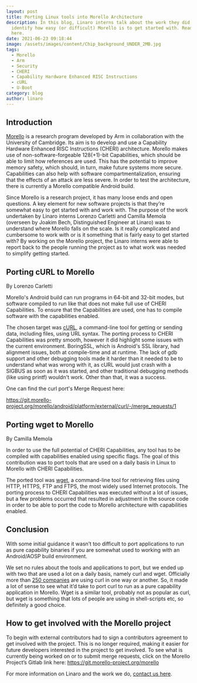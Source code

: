 ```yaml
---
layout: post
title: Porting Linux tools into Morello Architecture
description: In this blog, Linaro interns talk about the work they did to help
  identify how easy (or difficult) Morello is to get started with. Read more
  here.
date: 2021-06-23 09:18:44
image: /assets/images/content/Chip_background_UNDER_2MB.jpg
tags:
  - Morello
  - Arm
  - Security
  - CHERI
  - Capability Hardware Enhanced RISC Instructions
  - cURL
  - U-Boot
category: blog
author: linaro
---
```

## Introduction

[Morello](https://www.arm.com/architecture/cpu/morello) is a research program developed by Arm in collaboration with the University of Cambridge. Its aim is to develop and use a Capability Hardware Enhanced RISC Instructions (CHERI) architecture. Morello makes use of non-software-forgeable 128(+1)-bit Capabilities, which should be able to limit how references are used. This has the potential to improve memory safety, which should, in turn, make future systems more secure. Capabilities can also help with software compartmentalization, ensuring that the effects of an attack are less severe. In order to test the architecture, there is currently a Morello compatible Android build.

Since Morello is a research project, it has many loose ends and open questions. A key element for new software projects is that they’re somewhat easy to get started with and work with. The purpose of the work undertaken by Linaro interns Lorenzo Carletti and Camilla Memola (overseen by Joakim Bech, Distinguished Engineer at Linaro) was to understand where Morello falls on the scale. Is it really complicated and cumbersome to work with or is it something that is fairly easy to get started with? By working on the Morello project, the Linaro interns were able to report back to the people running the project as to what work was needed to simplify getting started.

## Porting cURL to Morello

By Lorenzo Carletti

Morello's Android build can run programs in 64-bit and 32-bit modes, but software compiled to run like that does not make full use of CHERI Capabilities. To ensure that the Capabilities are used, one has to compile software with the capabilities enabled.

The chosen target was [cURL](https://curl.se/), a command-line tool for getting or sending data, including files, using URL syntax. The porting process to CHERI Capabilities was pretty smooth, however it did highlight some issues with the current environment. BoringSSL, which is Android's SSL library, had alignment issues, both at compile-time and at runtime. The lack of gdb support and other debugging tools made it harder than it needed to be to understand what was wrong with it, as cURL would just crash with a SIGBUS as soon as it was started, and other traditional debugging methods (like using printf) wouldn't work. Other than that, it was a success.

One can find the curl port's Merge Request here:

<https://git.morello-project.org/morello/android/platform/external/curl/-/merge_requests/1>

## [](https://git.morello-project.org/morello/android/platform/external/curl/-/merge_requests/1)Porting wget to Morello

By Camilla Memola

In order to use the full potential of CHERI Capabilities, any tool has to be compiled with
capabilities enabled using specific flags. The goal of this contribution was to port tools that are used on a daily basis in Linux to Morello with CHERI Capabilities.

The ported tool was [wget](https://www.gnu.org/software/wget/), a command-line tool for retrieving files using HTTP, HTTPS, FTP and FTPS, the most widely used Internet protocols. The porting process to CHERI Capabilities was executed without a lot of issues, but a few problems occurred that resulted in adjustment in the source code in order to be able to port the code to Morello architecture with capabilities enabled.

## Conclusion

With some initial guidance it wasn’t too difficult to port applications to run as pure capability binaries if you are somewhat used to working with an Android/AOSP build environment.

We set no rules about the tools and applications to port, but we ended up with two that are used a lot on a daily basis, namely curl and wget. Officially more than [250 companies](https://curl.se/docs/companies.html) are using curl in one way or another. So, it made a lot of sense to see what it’d take to port curl to run as a pure capability application in Morello. Wget is a similar tool, probably not as popular as curl, but wget is something that lots of people are using in shell-scripts etc, so definitely a good choice.

## How to get involved with the Morello project

To begin with external contributors had to sign a contributors agreement to get involved with the project. This is no longer required, making it easier for future developers interested in the project to get involved. To see what is currently being worked on or to submit merge requests, click on the Morello Project’s Gitlab link here: <https://git.morello-project.org/morello>

For more information on Linaro and the work we do, [contact us here](https://www.linaro.org/contact/).